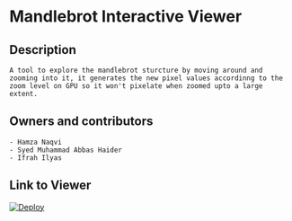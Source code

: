 # Mandlebrot Interactive Viewer
 
 ## Description

    A tool to explore the mandlebrot sturcture by moving around and zooming into it, it generates the new pixel values accordinng to the zoom level on GPU so it won't pixelate when zoomed upto a large extent.

 ## Owners and contributors
    - Hamza Naqvi
    - Syed Muhammad Abbas Haider
    - Ifrah Ilyas

## Link to Viewer
 [![Deploy](https://www.herokucdn.com/deploy/button.svg)](https://heroku.com/deploy)

